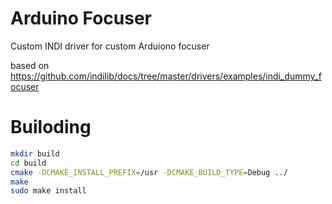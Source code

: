# Arduino Focuser
Custom INDI driver for custom Arduiono focuser

based on https://github.com/indilib/docs/tree/master/drivers/examples/indi_dummy_focuser

# Builoding

```sh
mkdir build
cd build
cmake -DCMAKE_INSTALL_PREFIX=/usr -DCMAKE_BUILD_TYPE=Debug ../
make
sudo make install
```